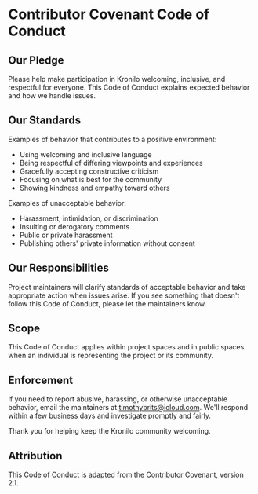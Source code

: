 # Contributor Covenant Code of Conduct

## Our Pledge

Please help make participation in Kronilo welcoming, inclusive, and respectful for everyone. This Code of Conduct explains expected behavior and how we handle issues.

## Our Standards

Examples of behavior that contributes to a positive environment:

- Using welcoming and inclusive language
- Being respectful of differing viewpoints and experiences
- Gracefully accepting constructive criticism
- Focusing on what is best for the community
- Showing kindness and empathy toward others

Examples of unacceptable behavior:

- Harassment, intimidation, or discrimination
- Insulting or derogatory comments
- Public or private harassment
- Publishing others' private information without consent

## Our Responsibilities

Project maintainers will clarify standards of acceptable behavior and take appropriate action when issues arise. If you see something that doesn't follow this Code of Conduct, please let the maintainers know.

## Scope

This Code of Conduct applies within project spaces and in public spaces when an individual is representing the project or its community.

## Enforcement

If you need to report abusive, harassing, or otherwise unacceptable behavior, email the maintainers at timothybrits@icloud.com. We'll respond within a few business days and investigate promptly and fairly.

Thank you for helping keep the Kronilo community welcoming.

## Attribution

This Code of Conduct is adapted from the Contributor Covenant, version 2.1.
